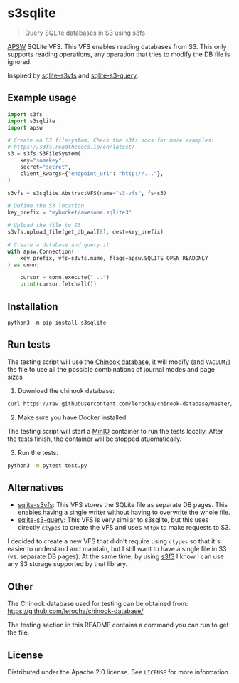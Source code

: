 # s3sqlite

> Query SQLite databases in S3 using s3fs

[APSW](https://rogerbinns.github.io/apsw/) SQLite VFS. This VFS enables reading
databases from S3. This only supports reading operations, any operation that
tries to modify the DB file is ignored.

Inspired by [sqlite-s3vfs](https://github.com/uktrade/sqlite-s3vfs) and
[sqlite-s3-query](https://github.com/michalc/sqlite-s3-query).

## Example usage

```py
import s3fs
import s3sqlite
import apsw

# Create an S3 filesystem. Check the s3fs docs for more examples:
# https://s3fs.readthedocs.io/en/latest/
s3 = s3fs.S3FileSystem(
    key="somekey",
    secret="secret",
    client_kwargs={"endpoint_url": "http://..."},
)

s3vfs = s3sqlite.AbstractVFS(name="s3-vfs", fs=s3)

# Define the S3 location
key_prefix = "mybucket/awesome.sqlite3"

# Upload the file to S3
s3vfs.upload_file(get_db_wal[0], dest=key_prefix)

# Create a database and query it
with apsw.Connection(
    key_prefix, vfs=s3vfs.name, flags=apsw.SQLITE_OPEN_READONLY
) as conn:

    cursor = conn.execute("...")
    print(cursor.fetchall())

```

## Installation

```
python3 -m pip install s3sqlite
```

## Run tests

The testing script will use the [Chinook
database](https://github.com/lerocha/chinook-database/), it will modify (and
`VACUUM;`) the file to use all the possible combinations of journal modes and
page sizes

1. Download the chinook database:

```sh
curl https://raw.githubusercontent.com/lerocha/chinook-database/master/ChinookDatabase/DataSources/Chinook_Sqlite_AutoIncrementPKs.sqlite -o chinook.sqlite3
```

2. Make sure you have Docker installed.

The testing script will start a [MinIO](https://min.io/) container to run the
tests locally. After the tests finish, the container will be stopped
atuomatically.

3. Run the tests:

```sh
python3 -m pytest test.py
```

## Alternatives

- [sqlite-s3vfs](https://github.com/uktrade/sqlite-s3vfs): This VFS stores the
  SQLite file as separate DB pages. This enables having a single writer without
  having to overwrite the whole file.
- [sqlite-s3-query](https://github.com/michalc/sqlite-s3-query): This VFS is very
  similar to s3sqlite, but this uses directly `ctypes` to create the VFS and uses
  `httpx` to make requests to S3.

I decided to create a new VFS that didn't require using `ctypes` so that it's
easier to understand and maintain, but I still want to have a single file in S3
(vs. separate DB pages). At the same time, by using
[s3f3](https://s3fs.readthedocs.io/en/latest/) I know I can use any S3
storage supported by that library.

## Other

The Chinook database used for testing can be obtained from: https://github.com/lerocha/chinook-database/

The testing section in this README contains a command you can run to get the file.

## License

Distributed under the Apache 2.0 license. See `LICENSE` for more information.
